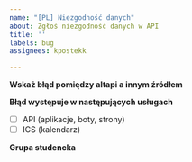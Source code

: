 ```yaml
---
name: "[PL] Niezgodność danych"
about: Zgłoś niezgodność danych w API
title: ''
labels: bug
assignees: kpostekk

---
```


**Wskaż błąd pomiędzy altapi a innym źródłem**
<!-- Godzina się różni z oryginałem, brak zajęć o określonej godzinie -->

**Błąd występuje w następujących usługach**
 - [ ] API (aplikacje, boty, strony)
 - [ ] ICS (kalendarz)

**Grupa studencka**
<!-- WIs I.2 - 1w -->
